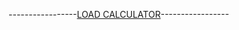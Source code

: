 -----------------<a href="https://ruslanzinchenko.github.io/calculator/#/">LOAD
CALCULATOR</a>-----------------
